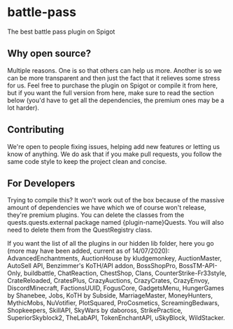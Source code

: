 # battle-pass
The best battle pass plugin on Spigot

## Why open source?

Multiple reasons. One is so that others can help us more. Another is so we can be more transparent and then just the fact that it relieves some stress for us. Feel free to purchase the plugin on Spigot or compile it from here, but if you want the full version from here, make sure to read the section below (you'd have to get all the dependencies, the premium ones may be a lot harder).

## Contributing

We're open to people fixing issues, helping add new features or letting us know of anything. We do ask that if you make pull requests, you follow the same code style to keep the project clean and concise.

## For Developers

Trying to compile this? It won't work out of the box because of the massive amount of dependencies we have which we of course won't release, they're premium plugins. You can delete the classes from the quests.quests.external package named {plugin-name}Quests. You will also need to delete them from the QuestRegistry class.

If you want the list of all the plugins in our hidden lib folder, here you go (more may have been added, current as of 14/07/2020): AdvancedEnchantments, AuctionHouse by kludgemonkey, AuctionMaster, AutoSell API, Benzimmer's KoTH/API addon, BossShopPro, BossTM-API-Only, buildbattle, ChatReaction, ChestShop, Clans, CounterStrike-Fr33style, CrateReloaded, CratesPlus, CrazyAuctions, CrazyCrates, CrazyEnvoy, DiscordMinecraft, FactionsUUID, FogusCore, GadgetsMenu, HungerGames by Shanebee, Jobs, KoTH by Subside, MarriageMaster, MoneyHunters, MythicMobs, NuVotifier, PlotSquared, ProCosmetics, ScreamingBedwars, Shopkeepers, SkillAPI, SkyWars by daboross, StrikePractice,  SuperiorSkyblock2, TheLabAPI, TokenEnchantAPI, uSkyBlock, WildStacker.
